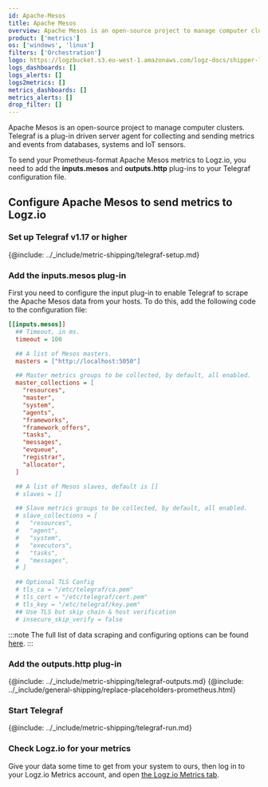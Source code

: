 ```yaml
---
id: Apache-Mesos
title: Apache Mesos
overview: Apache Mesos is an open-source project to manage computer clusters.
product: ['metrics']
os: ['windows', 'linux']
filters: ['Orchestration']
logo: https://logzbucket.s3.eu-west-1.amazonaws.com/logz-docs/shipper-logos/mesos-logo.png
logs_dashboards: []
logs_alerts: []
logs2metrics: []
metrics_dashboards: []
metrics_alerts: []
drop_filter: []
---
```



Apache Mesos is an open-source project to manage computer clusters. Telegraf is a plug-in driven server agent for collecting and sending metrics and events from databases, systems and IoT sensors.

To send your Prometheus-format Apache Mesos metrics to Logz.io, you need to add the **inputs.mesos** and **outputs.http** plug-ins to your Telegraf configuration file.

## Configure Apache Mesos to send metrics to Logz.io

 

### Set up Telegraf v1.17 or higher

{@include: ../_include/metric-shipping/telegraf-setup.md}

### Add the inputs.mesos plug-in

First you need to configure the input plug-in to enable Telegraf to scrape the Apache Mesos data from your hosts. To do this, add the following code to the configuration file:

``` ini
[[inputs.mesos]]
  ## Timeout, in ms.
  timeout = 100

  ## A list of Mesos masters.
  masters = ["http://localhost:5050"]

  ## Master metrics groups to be collected, by default, all enabled.
  master_collections = [
    "resources",
    "master",
    "system",
    "agents",
    "frameworks",
    "framework_offers",
    "tasks",
    "messages",
    "evqueue",
    "registrar",
    "allocator",
  ]

  ## A list of Mesos slaves, default is []
  # slaves = []

  ## Slave metrics groups to be collected, by default, all enabled.
  # slave_collections = [
  #   "resources",
  #   "agent",
  #   "system",
  #   "executors",
  #   "tasks",
  #   "messages",
  # ]

  ## Optional TLS Config
  # tls_ca = "/etc/telegraf/ca.pem"
  # tls_cert = "/etc/telegraf/cert.pem"
  # tls_key = "/etc/telegraf/key.pem"
  ## Use TLS but skip chain & host verification
  # insecure_skip_verify = false
```

:::note
The full list of data scraping and configuring options can be found [here](https://github.com/influxdata/telegraf/blob/release-1.18/plugins/inputs/mesos/README.md).
:::
 

### Add the outputs.http plug-in
  
{@include: ../_include/metric-shipping/telegraf-outputs.md}
{@include: ../_include/general-shipping/replace-placeholders-prometheus.html}
  
### Start Telegraf

{@include: ../_include/metric-shipping/telegraf-run.md}

### Check Logz.io for your metrics

Give your data some time to get from your system to ours, then log in to your Logz.io Metrics account, and open [the Logz.io Metrics tab](https://app.logz.io/#/dashboard/metrics/).


 
